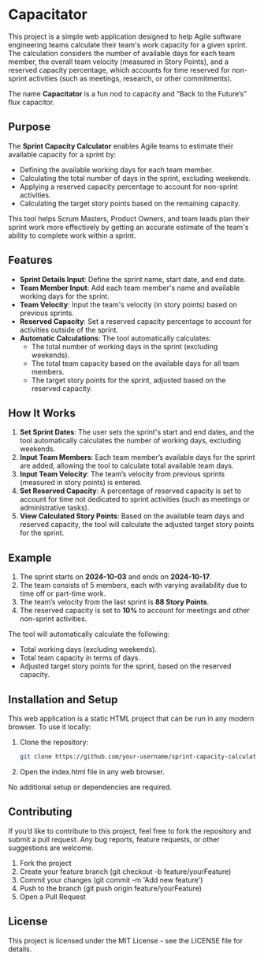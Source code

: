 # Capacitator

This project is a simple web application designed to help Agile software engineering teams calculate their team's work capacity for a given sprint. The calculation considers the number of available days for each team member, the overall team velocity (measured in Story Points), and a reserved capacity percentage, which accounts for time reserved for non-sprint activities (such as meetings, research, or other commitments).

The name **Capacitator** is a fun nod to capacity and “Back to the Future’s” flux capacitor.

## Purpose

The **Sprint Capacity Calculator** enables Agile teams to estimate their available capacity for a sprint by:

- Defining the available working days for each team member.
- Calculating the total number of days in the sprint, excluding weekends.
- Applying a reserved capacity percentage to account for non-sprint activities.
- Calculating the target story points based on the remaining capacity.

This tool helps Scrum Masters, Product Owners, and team leads plan their sprint work more effectively by getting an accurate estimate of the team's ability to complete work within a sprint.

## Features

- **Sprint Details Input**: Define the sprint name, start date, and end date.
- **Team Member Input**: Add each team member's name and available working days for the sprint.
- **Team Velocity**: Input the team's velocity (in story points) based on previous sprints.
- **Reserved Capacity**: Set a reserved capacity percentage to account for activities outside of the sprint.
- **Automatic Calculations**: The tool automatically calculates:
  - The total number of working days in the sprint (excluding weekends).
  - The total team capacity based on the available days for all team members.
  - The target story points for the sprint, adjusted based on the reserved capacity.
  
## How It Works

1. **Set Sprint Dates**: The user sets the sprint's start and end dates, and the tool automatically calculates the number of working days, excluding weekends.
2. **Input Team Members**: Each team member’s available days for the sprint are added, allowing the tool to calculate total available team days.
3. **Input Team Velocity**: The team’s velocity from previous sprints (measured in story points) is entered.
4. **Set Reserved Capacity**: A percentage of reserved capacity is set to account for time not dedicated to sprint activities (such as meetings or administrative tasks).
5. **View Calculated Story Points**: Based on the available team days and reserved capacity, the tool will calculate the adjusted target story points for the sprint.

## Example

1. The sprint starts on **2024-10-03** and ends on **2024-10-17**.
2. The team consists of 5 members, each with varying availability due to time off or part-time work.
3. The team’s velocity from the last sprint is **88 Story Points**.
4. The reserved capacity is set to **10%** to account for meetings and other non-sprint activities.

The tool will automatically calculate the following:

- Total working days (excluding weekends).
- Total team capacity in terms of days.
- Adjusted target story points for the sprint, based on the reserved capacity.

## Installation and Setup

This web application is a static HTML project that can be run in any modern browser. To use it locally:

1. Clone the repository:

   ```bash
   git clone https://github.com/your-username/sprint-capacity-calculator.git
    ```

2. Open the index.html file in any web browser.

No additional setup or dependencies are required.

## Contributing

If you’d like to contribute to this project, feel free to fork the repository and submit a pull request. Any bug reports, feature requests, or other suggestions are welcome.

1. Fork the project
2. Create your feature branch (git checkout -b feature/yourFeature)
3. Commit your changes (git commit -m 'Add new feature')
4. Push to the branch (git push origin feature/yourFeature)
5. Open a Pull Request

## License

This project is licensed under the MIT License - see the LICENSE file for details.
